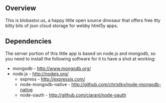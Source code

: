 ## Overview

This is blobastor.us, a happy little open source dinosaur that offers
free itty bitty bits of json cloud storage for webby html5y apps.

## Dependencies

The server portion of this little app is based on node.js and mongodb,
so you need to install the following software for it to have a shot at
working:

* mongodb - http://www.mongodb.org/
* node.js - http://nodejs.org/
  * express - http://expressjs.com/
  * node-mongodb-native - http://github.com/christkv/node-mongodb-native
  * node-oauth - http://github.com/ciaranj/node-oauth
